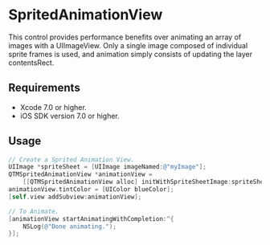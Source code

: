 # SpritedAnimationView

This control provides performance benefits over animating an array of images with a UIImageView.
Only a single image composed of individual sprite frames is used, and animation simply consists of
updating the layer contentsRect.

## Requirements

- Xcode 7.0 or higher.
- iOS SDK version 7.0 or higher. 

## Usage

```objectivec
// Create a Sprited Animation View.
UIImage *spriteSheet = [UIImage imageNamed:@"myImage"];
QTMSpritedAnimationView *animationView =
    [[QTMSpritedAnimationView alloc] initWithSpriteSheetImage:spriteSheet];
animationView.tintColor = [UIColor blueColor];
[self.view addSubview:animationView];

// To Animate.
[animationView startAnimatingWithCompletion:^{
    NSLog(@"Done animating.");
}];
```

